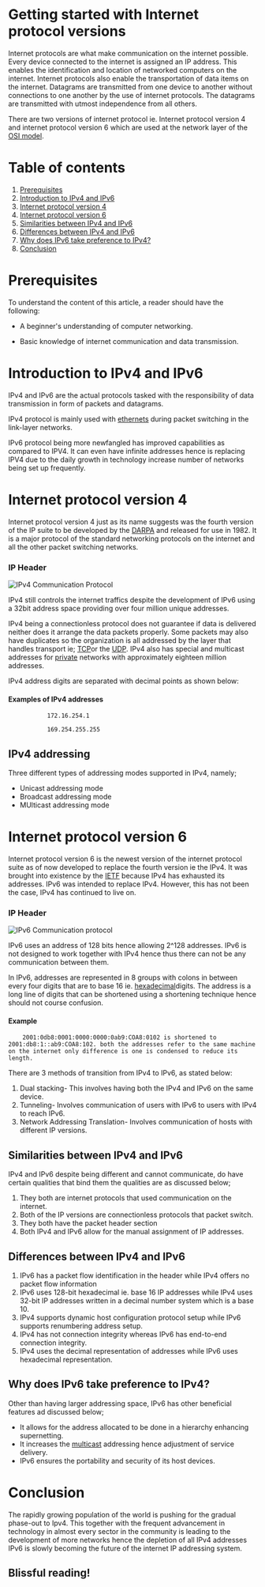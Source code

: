 
# Getting started with Internet protocol versions


Internet protocols are what make communication on the internet possible. Every device connected to the internet is assigned an IP address. This enables the identification and location of networked computers on the internet. Internet protocols also enable the transportation of data items on the internet. Datagrams are transmitted from one device to another without connections to one another by the use of internet protocols. The datagrams are transmitted with utmost independence from all others.

There are two versions of internet protocol ie. Internet protocol version 4 and internet protocol version 6 which are used at the network layer of the [OSI model](https://www.imperva.com/learn/application-security/osi-model/). 

# Table of contents
1. [Prerequisites](#prerequisites)
2. [Introduction to IPv4 and IPv6](#introduction-to-IPv4-and-IPv6)
3. [Internet protocol version 4](#internet-protocol-version-4)
4. [Internet protocol version 6](#internet-protocol-version-6)
5.  [Similarities between IPv4 and IPv6](#similarities-between-IPv4-and-IPv6)
6. [Differences between IPv4 and IPv6](#differences-between-IPv4-and-IPv6)
7. [Why does IPv6 take preference to IPv4?](#Why-does-IPv6-take-preference-to-IPv4?)
8. [Conclusion](#conclusion)

# Prerequisites
To understand the content of this article, a reader should have the following:
- A beginner's understanding of computer networking.

- Basic knowledge of internet communication and data transmission.


# Introduction to IPv4 and IPv6

IPv4 and IPv6 are the actual protocols tasked with the responsibility of data transmission in form of packets and datagrams. 

IPv4 protocol is mainly used with [ethernets](https://en.wikipedia.org/wiki/Ethernet)
during packet switching in the link-layer networks.

IPv6 protocol being more newfangled has improved capabilities as compared to IPV4. It can even have infinite addresses hence is replacing IPV4 due to the daily growth in technology increase number of networks being set up frequently.

# Internet protocol version 4

Internet protocol version 4 just as its name suggests was the fourth version of the IP suite to be developed by the [DARPA](https://www.darpa.mil/work-with-us/technology-demonstrations#:~:text=DARPA%20is%20developing%20technologies%20to,deriving%20insights%20from%20diverse%20datasets.&text=The%20electromagnetic%20spectrum%20functions%20as,and%20voice%20of%20modern%20society.) and released for use in 1982. It is a major protocol of the standard networking protocols on the internet and all the other packet switching networks. 
### IP Header

![IPv4 Communication Protocol](Screenshot_20210428-104617.png)

IPv4 still controls the internet traffics despite the development of IPv6 using a 32bit address space providing over four million unique addresses.

IPv4 being a connectionless protocol does not guarantee if data is delivered neither does it arrange the data packets properly. Some packets may also have duplicates so the organization is all addressed by the layer that handles transport ie; [TCP](https://www.sdxcentral.com/resources/glossary/transmission-control-protocol-tcp/#:~:text=Transmission%20Control%20Protocol%20(TCP)%20%E2%80%93,referred%20to%20as%20TCP%2FIP.)or the [UDP](https://en.wikipedia.org/wiki/User_Datagram_Protocol). IPv4 also has special and multicast addresses for [private](https://en.wikipedia.org/wiki/Private_network) networks with approximately eighteen million addresses.


IPv4 address digits are separated with decimal 
points as shown below:
#### Examples of IPv4 addresses

               172.16.254.1

               169.254.255.255 
## IPv4 addressing

Three different types of addressing modes supported in IPv4, namely; 
- Unicast addressing mode
- Broadcast addressing mode
- MUlticast addressing mode
                           

# Internet protocol version 6

Internet protocol version 6 is the newest version of the internet protocol suite as of now developed to replace the fourth version ie the IPv4. It was brought into existence by the [IETF](https://www.ietf.org/blog/ipv6-internet-standard/) because IPv4 has exhausted its addresses. IPv6 was intended to replace IPv4. However, this has not been the case, IPv4 has continued to live on.
### IP Header

![IPv6 Communication protocol](Screenshot_20210428-105316.png)

IPv6 uses an address of 128 bits hence allowing 2^128 addresses. IPv6 is not designed to work together with IPv4 hence thus there can not be any communication between them.

In IPv6, addresses are represented in 8 groups with colons in between every four digits that are to base 16 ie.  [hexadecimal](https://simple.wikipedia.org/wiki/Hexadecimal#:~:text=The%20hexadecimal%20numeral%20system%2C%20often,numbers%20and%20six%20extra%20symbols.)digits. The address is a long line of digits that can be shortened using a shortening technique hence should not course confusion. 

#### Example

        2001:0db8:0001:0000:0000:0ab9:COA8:0102 is shortened to 2001:db8:1::ab9:COA8:102. both the addresses refer to the same machine on the internet only difference is one is condensed to reduce its length.

There are 3 methods of transition from IPv4 to IPv6, as stated below:
1. Dual stacking- This involves having both the IPv4 and IPv6 on the same device.
2. Tunneling- Involves communication of users with IPv6 to users with IPv4 to reach IPv6.
3. Network Addressing Translation- Involves communication of hosts with different IP versions. 
## Similarities between IPv4 and IPv6


IPv4 and IPv6 despite being different and cannot communicate, do have certain qualities that bind them the qualities are as discussed below;

1. They both are internet protocols that used communication on the internet.
2. Both of the IP versions are connectionless protocols that packet switch.
3. They both have the packet header section
4. Both IPv4 and IPv6 allow for the manual assignment of IP addresses.
## Differences between IPv4 and IPv6

1. IPv6 has a packet flow identification in the header while IPv4 offers no packet flow information
2. IPv6 uses 128-bit hexadecimal ie. base 16 IP addresses while IPv4 uses 32-bit  IP addresses written in a decimal number system which is a base 10.
3. IPv4 supports dynamic host configuration protocol setup while IPv6 supports renumbering address setup.
4. IPv4 has not connection integrity whereas IPv6 has end-to-end connection integrity.
5. IPv4 uses the decimal representation of addresses while IPv6 uses hexadecimal representation.
## Why does IPv6 take preference to IPv4?

Other than having larger addressing space, IPv6 has other beneficial features ad discussed below;
- It allows for the address allocated to be done in a hierarchy enhancing supernetting.
- It increases the [multicast](https://en.wikipedia.org/wiki/Multicast_address#:~:text=From%20Wikipedia%2C%20the%20free%20encyclopedia,for%20a%20designated%20network%20service.) addressing hence adjustment of service delivery.
- IPv6 ensures the portability and security of its host devices.


 # Conclusion

 The rapidly growing population of the world is pushing for the gradual phase-out to Ipv4. This together with the frequent advancement in technology in almost every sector in the community is leading to the development of more networks hence the depletion of all IPv4 addresses IPv6 is slowly becoming the future of the internet IP addressing system.


## Blissful reading!
